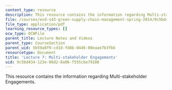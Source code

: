 ```yaml
---
content_type: resource
description: This resource contains the information regarding Multi-stakeholder Engagements.
file: /courses/esd-s43-green-supply-chain-management-spring-2014/9c5bd434123e06d28a06f555cbe79108_MITESD_S43S14_Lecture7.pdf
file_type: application/pdf
learning_resource_types: []
ocw_type: OCWFile
parent_title: Lecture Notes and Videos
parent_type: CourseSection
parent_uid: 5b59a8f9-cd1d-fd8b-0446-00eaae7b3fbb
resourcetype: Document
title: 'Lecture 7: Multi-stakeholder Engagements'
uid: 9c5bd434-123e-06d2-8a06-f555cbe79108
---
```

This resource contains the information regarding Multi-stakeholder Engagements.

